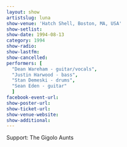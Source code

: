 ```yaml
---
layout: show
artistslug: luna
show-venue: 'Hatch Shell, Boston, MA, USA'
show-setlist: 
show-date: 1994-08-13
category: 1994
show-radio: 
show-lastfm: 
show-cancelled: 
performers: [
  "Dean Wareham - guitar/vocals",
  "Justin Harwood - bass",
  "Stan Demeski - drums",
  "Sean Eden - guitar"
  ]
facebook-event-url: 
show-poster-url: 
show-ticket-url: 
show-venue-website: 
show-additional: 
---
```

Support: The Gigolo Aunts